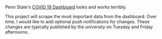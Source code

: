 Penn State's [COVID 19 Dashboard](https://app.powerbi.com/view?r=eyJrIjoiMDFhMzI2YzQtNmQwNC00YjgzLWFjMzAtZmFlNGQyZGZiZGJhIiwidCI6IjdjZjQ4ZDQ1LTNkZGItNDM4OS1hOWMxLWMxMTU1MjZlYjUyZSIsImMiOjF9) looks and works terribly. 

This project will scrape the most important data from the dashboard. Over time, I would like to add optional push notifications for changes. These changes are typically published by the university on Tuesday and Friday afternoons.
